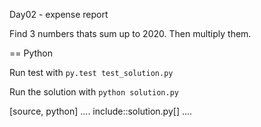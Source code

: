Day02 - expense report

Find 3 numbers thats sum up to 2020. Then multiply them.

== Python

Run test with `py.test test_solution.py`

Run the solution with `python solution.py`

[source, python]
....
include::solution.py[]
....
